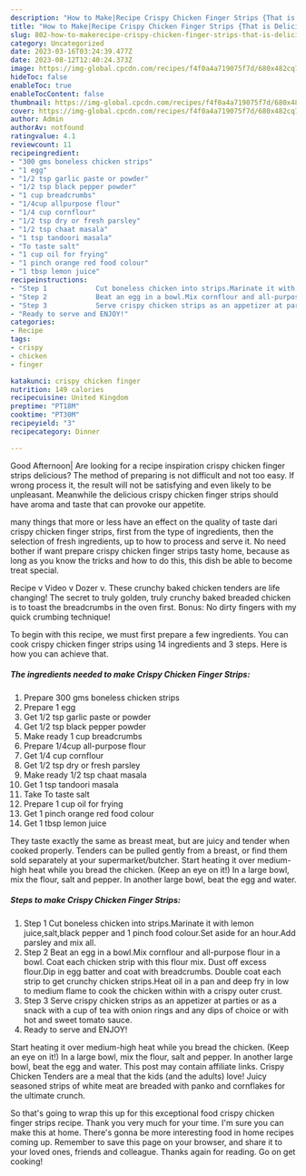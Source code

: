 ```yaml
---
description: "How to Make|Recipe Crispy Chicken Finger Strips {That is Delicious"
title: "How to Make|Recipe Crispy Chicken Finger Strips {That is Delicious"
slug: 802-how-to-makerecipe-crispy-chicken-finger-strips-that-is-delicious
category: Uncategorized
date: 2023-03-16T03:24:39.477Z
date: 2023-08-12T12:40:24.373Z
image: https://img-global.cpcdn.com/recipes/f4f0a4a719075f7d/680x482cq70/crispy-chicken-finger-strips-recipe-main-photo.jpg
hideToc: false
enableToc: true
enableTocContent: false
thumbnail: https://img-global.cpcdn.com/recipes/f4f0a4a719075f7d/680x482cq70/crispy-chicken-finger-strips-recipe-main-photo.jpg
cover: https://img-global.cpcdn.com/recipes/f4f0a4a719075f7d/680x482cq70/crispy-chicken-finger-strips-recipe-main-photo.jpg
author: Admin
authorAv: notfound
ratingvalue: 4.1
reviewcount: 11
recipeingredient:
- "300 gms boneless chicken strips"
- "1 egg"
- "1/2 tsp garlic paste or powder"
- "1/2 tsp black pepper powder"
- "1 cup breadcrumbs"
- "1/4cup allpurpose flour"
- "1/4 cup cornflour"
- "1/2 tsp dry or fresh parsley"
- "1/2 tsp chaat masala"
- "1 tsp tandoori masala"
- "To taste salt"
- "1 cup oil for frying"
- "1 pinch orange red food colour"
- "1 tbsp lemon juice"
recipeinstructions:
- "Step 1            Cut boneless chicken into strips.Marinate it with lemon juice,salt,black pepper and 1 pinch food colour.Set aside for an hour.Add parsley and mix all."
- "Step 2            Beat an egg in a bowl.Mix cornflour and all-purpose flour in a bowl. Coat each chicken strip with this flour mix. Dust off excess flour.Dip in egg batter and coat with breadcrumbs. Double coat each strip to get crunchy chicken strips.Heat oil in a pan and deep fry in low to medium flame to cook the chicken within with a crispy outer crust."
- "Step 3            Serve crispy chicken strips as an appetizer at parties or as a snack with a cup of tea with onion rings and any dips of choice or with hot and sweet tomato sauce."
- "Ready to serve and ENJOY!"
categories:
- Recipe
tags:
- crispy
- chicken
- finger

katakunci: crispy chicken finger 
nutrition: 149 calories
recipecuisine: United Kingdom
preptime: "PT18M"
cooktime: "PT30M"
recipeyield: "3"
recipecategory: Dinner

---
```



Good Afternoon| Are looking for a recipe inspiration crispy chicken finger strips delicious? The method of preparing is not difficult and not too easy. If wrong process it, the result will not be satisfying and even likely to be unpleasant. Meanwhile the delicious crispy chicken finger strips should have aroma and taste that can provoke our appetite.






many things that more or less have an effect on the quality of taste dari crispy chicken finger strips, first from the type of ingredients, then the selection of fresh ingredients, up to how to process and serve it. No need bother if want prepare crispy chicken finger strips tasty home, because as long as you know the tricks and how to do this, this dish be able to become treat special.


Recipe v Video v Dozer v. These crunchy baked chicken tenders are life changing! The secret to truly golden, truly crunchy baked breaded chicken is to toast the breadcrumbs in the oven first. Bonus: No dirty fingers with my quick crumbing technique!


To begin with this recipe, we must first prepare a few ingredients. You can cook crispy chicken finger strips using 14 ingredients and 3 steps. Here is how you can achieve that.

<!--inarticleads1-->

##### The ingredients needed to make Crispy Chicken Finger Strips:

1. Prepare 300 gms boneless chicken strips
1. Prepare 1 egg
1. Get 1/2 tsp garlic paste or powder
1. Get 1/2 tsp black pepper powder
1. Make ready 1 cup breadcrumbs
1. Prepare 1/4cup all-purpose flour
1. Get 1/4 cup cornflour
1. Get 1/2 tsp dry or fresh parsley
1. Make ready 1/2 tsp chaat masala
1. Get 1 tsp tandoori masala
1. Take To taste salt
1. Prepare 1 cup oil for frying
1. Get 1 pinch orange red food colour
1. Get 1 tbsp lemon juice


They taste exactly the same as breast meat, but are juicy and tender when cooked properly. Tenders can be pulled gently from a breast, or find them sold separately at your supermarket/butcher. Start heating it over medium-high heat while you bread the chicken. (Keep an eye on it!) In a large bowl, mix the flour, salt and pepper. In another large bowl, beat the egg and water. 

<!--inarticleads2-->

##### Steps to make Crispy Chicken Finger Strips:

1. Step 1            Cut boneless chicken into strips.Marinate it with lemon juice,salt,black pepper and 1 pinch food colour.Set aside for an hour.Add parsley and mix all.
1. Step 2            Beat an egg in a bowl.Mix cornflour and all-purpose flour in a bowl. Coat each chicken strip with this flour mix. Dust off excess flour.Dip in egg batter and coat with breadcrumbs. Double coat each strip to get crunchy chicken strips.Heat oil in a pan and deep fry in low to medium flame to cook the chicken within with a crispy outer crust.
1. Step 3            Serve crispy chicken strips as an appetizer at parties or as a snack with a cup of tea with onion rings and any dips of choice or with hot and sweet tomato sauce.
1. Ready to serve and ENJOY!

Start heating it over medium-high heat while you bread the chicken. (Keep an eye on it!) In a large bowl, mix the flour, salt and pepper. In another large bowl, beat the egg and water. This post may contain affiliate links. Crispy Chicken Tenders are a meal that the kids (and the adults) love! Juicy seasoned strips of white meat are breaded with panko and cornflakes for the ultimate crunch. 

So that's going to wrap this up for this exceptional food crispy chicken finger strips recipe. Thank you very much for your time. I'm sure you can make this at home. There's gonna be more interesting food in home recipes coming up. Remember to save this page on your browser, and share it to your loved ones, friends and colleague. Thanks again for reading. Go on get cooking!
